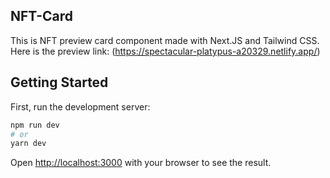 ## NFT-Card

This is NFT preview card component made with Next.JS and Tailwind CSS. Here is the preview link: (https://spectacular-platypus-a20329.netlify.app/)

## Getting Started

First, run the development server:

```bash
npm run dev
# or
yarn dev
```

Open [http://localhost:3000](http://localhost:3000) with your browser to see the result.
